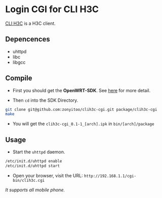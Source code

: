 # Login CGI for CLI H3C
[CLI H3C](https://github.com/zonyitoo/clih3c) is a H3C client.

## Depencences
* uhttpd
* libc
* libgcc

## Compile

* First you should get the **OpenWRT-SDK**. See [here](http://wiki.openwrt.org/zh-cn/doc/howto/obtain.firmware.sdk) for more detail.

* Then `cd` into the SDK Directory.

```bash
git clone git@github.com:zonyitoo/clih3c-cgi.git package/clih3c-cgi
make
```

* You will get the `clih3c-cgi_0.1-1_[arch].ipk` in `bin/[arch]/package`

## Usage

* Start the `uhttpd` daemon.
```bash
/etc/init.d/uhttpd enable
/etc/init.d/uhttpd start
```

* Open your browser, visit the URL: `http://192.168.1.1/cgi-bin/clih3c.cgi`

*It supports all mobile phone.*
